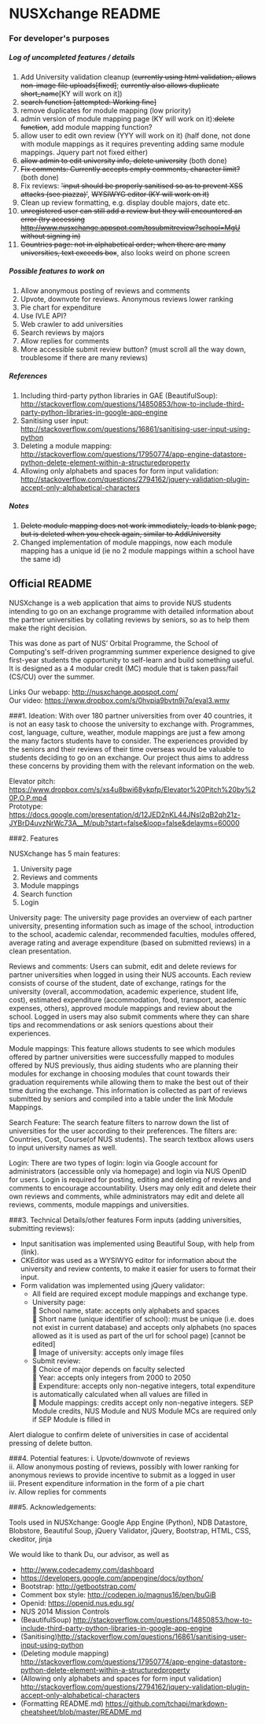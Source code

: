 # NUSXchange README
### For developer's purposes
##### Log of uncompleted features / details
1. Add University validation cleanup (~~currently using html validation, allows non-image file uploads[fixed]~~; ~~currently also allows duplicate short_name~~[KY will work on it]) 
2. ~~search function [attempted: Working fine]~~
4. remove duplicates for module mapping (low priority)
5. admin version of module mapping page (KY will work on it):~~delete function~~, add module mapping function?
6. allow user to edit own review (YYY will work on it) (half done, not done with module mappings as it requires preventing adding same module mappings. Jquery part not fixed either)
7. ~~allow admin to edit university info, delete university~~ (both done)
8. ~~Fix comments: Currently accepts empty comments, character limit?~~ (both done)
9. Fix reviews: ~~'input should be properly sanitised so as to prevent XSS attacks (see piazza)'~~, ~~WYSIWYG editor (KY will work on it)~~
10. Clean up review formatting, e.g. display double majors, date etc.
11. ~~unregistered user can still add a review but they will encountered an error (try accessing http://www.nusxchange.appspot.com/tosubmitreview?school=MgU without signing in)~~
11. ~~Countries page: not in alphabetical order; when there are many universities, text exceeds box~~, also looks weird on phone screen

##### Possible features to work on
1. Allow anonymous posting of reviews and comments
2. Upvote, downvote for reviews. Anonymous reviews lower ranking
3. Pie chart for expenditure
4. Use IVLE API?
5. Web crawler to add universities
6. Search reviews by majors
7. Allow replies for comments
8. More accessible submit review button? (must scroll all the way down, troublesome if there are many reviews)

##### References
1. Including third-party python libraries in GAE (BeautifulSoup): http://stackoverflow.com/questions/14850853/how-to-include-third-party-python-libraries-in-google-app-engine
2. Sanitising user input: http://stackoverflow.com/questions/16861/sanitising-user-input-using-python
3. Deleting a module mapping: http://stackoverflow.com/questions/17950774/app-engine-datastore-python-delete-element-within-a-structuredproperty
4. Allowing only alphabets and spaces for form input validation: http://stackoverflow.com/questions/2794162/jquery-validation-plugin-accept-only-alphabetical-characters

##### Notes
1. ~~Delete module mapping does not work immediately, leads to blank page, but is deleted when you check again, similar to AddUniversity~~
2. Changed implementation of module mappings, now each module mapping has a unique id (ie no 2 module mappings within a school have the same id)


## Official README

NUSXchange is a web application that aims to provide NUS students intending to go on an exchange programme with detailed information about the partner universities by collating reviews by seniors, so as to help them make the right decision.

This was done as part of NUS’ Orbital Programme, the School of Computing's self-driven programming summer experience designed to give first-year students the opportunity to self-learn and build something useful. It is designed as a 4 modular credit (MC) module that is taken pass/fail (CS/CU) over the summer.

Links
Our webapp: http://nusxchange.appspot.com/  
Our video:  https://www.dropbox.com/s/0hvpia9bvtn9i7q/eval3.wmv

###1. Ideation:
With over 180 partner universities from over 40 countries, it is not an easy task to choose the university to exchange with. Programmes, cost, language, culture, weather, module mappings are just a few among the many factors students have to consider. The experiences provided by the seniors and their reviews of their time overseas would be valuable to students deciding to go on an exchange. Our project thus aims to address these concerns by providing them with the relevant information on the web.

Elevator pitch: https://www.dropbox.com/s/xs4u8bwi68ykpfp/Elevator%20Pitch%20by%20P.O.P.mp4  
Prototype: https://docs.google.com/presentation/d/12JED2nKL44JNsl2qB2qh21z-JYBrD4uvzNrWc73A__M/pub?start=false&loop=false&delayms=60000


###2. Features

NUSXchange has 5 main features:   
1.	University page  
2.	Reviews and comments  
3.	Module mappings  
4.	Search function  
5.	Login

University page:
The university page provides an overview of each partner university, presenting information such as image of the school, introduction to the school, academic calendar, recommended faculties, modules offered, average rating and average expenditure (based on submitted reviews) in a clean presentation. 

Reviews and comments:
Users can submit, edit and delete reviews for partner universities when logged in using their NUS accounts. Each review consists of course of the student, date of exchange, ratings for the university (overall, accommodation, academic experience, student life, cost), estimated expenditure (accommodation, food, transport, academic expenses, others), approved module mappings and review about the school. 
Logged in users may also submit comments where they can share tips and recommendations or ask seniors questions about their experiences.

Module mappings:
This feature allows students to see which modules offered by partner universities were successfully mapped to modules offered by NUS previously, thus aiding students who are planning their modules for exchange in choosing modules that count towards their graduation requirements while allowing them to make the best out of their time during the exchange. This information is collected as part of reviews submitted by seniors and compiled into a table under the link Module Mappings.

Search Feature:
The search feature filters to narrow down the list of universities for the user according to their preferences. The filters are: Countries, Cost, Course(of NUS students). The search textbox allows users to input university names as well.

Login:
There are two types of login: login via Google account for administrators (accessible only via homepage) and login via NUS OpenID for users. Login is required for posting, editing and deleting of reviews and comments to encourage accountability. Users may only edit and delete their own reviews and comments, while administrators may edit and delete all reviews, comments, module mappings and universities. 

###3. Technical Details/other features
Form inputs (adding universities, submitting reviews): 
* Input sanitisation was implemented using Beautiful Soup, with help from (link). 
* CKEditor was used as a WYSIWYG editor for information about the university and review contents, to make it easier for users to format their input. 
* Form validation was implemented using jQuery validator: 
	* All field are required except module mappings and exchange type.
	* University page:  
		School name, state: accepts only alphabets and spaces  
		Short name (unique identifier of school): must be unique (i.e. does not exist in current database) and accepts only alphabets (no spaces allowed as it is used as part of the url for school page) [cannot be edited]  
		Image of university: accepts only image files  
	* Submit review:  
		Choice of major depends on faculty selected  
		Year: accepts only integers from 2000 to 2050  
		Expenditure: accepts only non-negative integers, total expenditure is automatically calculated when all values are filled in  
		Module mappings: credits accept only non-negative integers. SEP Module credits, NUS Module and NUS Module MCs are required only if SEP Module is filled in  

Alert dialogue to confirm delete of universities in case of accidental pressing of delete button. 

###4. Potential features:
i. Upvote/downvote of reviews  
ii. Allow anonymous posting of reviews, possibly with lower ranking for anonymous reviews to provide incentive to submit as a logged in user  
iii. Present expenditure information in the form of a pie chart  
iv. Allow replies for comments  


###5. Acknowledgements:

Tools used in NUSXchange:
Google App Engine (Python), NDB Datastore, Blobstore, Beautiful Soup, jQuery Validator, jQuery, Bootstrap, HTML, CSS, ckeditor, jinja 


We would like to thank Du, our advisor, as well as 


* http://www.codecademy.com/dashboard
* https://developers.google.com/appengine/docs/python/
* Bootstrap: http://getbootstrap.com/
* Comment box style: http://codepen.io/magnus16/pen/buGiB
* Openid: https://openid.nus.edu.sg/
* NUS 2014 Mission Controls
* (BeautifulSoup) http://stackoverflow.com/questions/14850853/how-to-include-third-party-python-libraries-in-google-app-engine
* (Sanitising)http://stackoverflow.com/questions/16861/sanitising-user-input-using-python
* (Deleting module mapping) http://stackoverflow.com/questions/17950774/app-engine-datastore-python-delete-element-within-a-structuredproperty
* (Allowing only alphabets and spaces for form input validation) http://stackoverflow.com/questions/2794162/jquery-validation-plugin-accept-only-alphabetical-characters
* (Formatting README.md) https://github.com/tchapi/markdown-cheatsheet/blob/master/README.md
